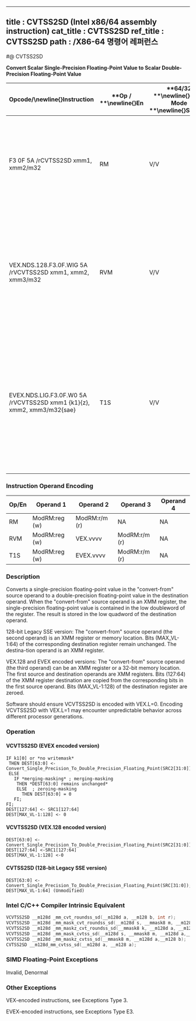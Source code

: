 ----------------------------
title : CVTSS2SD (Intel x86/64 assembly instruction)
cat_title : CVTSS2SD
ref_title : CVTSS2SD
path : /X86-64 명령어 레퍼런스
----------------------------
#@ CVTSS2SD

**Convert Scalar Single-Precision Floating-Point Value to Scalar Double-Precision Floating-Point Value**

|**Opcode/**\newline{}**Instruction**|**Op / **\newline{}**En**|**64/32 **\newline{}**bit Mode **\newline{}**Support**|**CPUID **\newline{}**Feature **\newline{}**Flag**|**Description**|
|------------------------------------|-------------------------|------------------------------------------------------|--------------------------------------------------|---------------|
|F3 0F 5A /rCVTSS2SD xmm1, xmm2/m32|RM|V/V|SSE2|Convert one single-precision floating-point value in xmm2/m32 to one double-precision floating-point value in xmm1.|
|VEX.NDS.128.F3.0F.WIG 5A /rVCVTSS2SD xmm1, xmm2, xmm3/m32|RVM|V/V|AVX|Convert one single-precision floating-point value in xmm3/m32 to one double-precision floating-point value and merge with high bits of xmm2.|
|EVEX.NDS.LIG.F3.0F.W0 5A /rVCVTSS2SD xmm1 {k1}{z}, xmm2, xmm3/m32{sae}|T1S|V/V|AVX512F|Convert one single-precision floating-point value in xmm3/m32 to one double-precision floating-point value and merge with high bits of xmm2 under writemask k1.|
### Instruction Operand Encoding


|Op/En|Operand 1|Operand 2|Operand 3|Operand 4|
|-----|---------|---------|---------|---------|
|RM|ModRM:reg (w)|ModRM:r/m (r)|NA|NA|
|RVM|ModRM:reg (w)|VEX.vvvv|ModRM:r/m (r)|NA|
|T1S|ModRM:reg (w)|EVEX.vvvv|ModRM:r/m (r)|NA|
### Description


Converts a single-precision floating-point value in the "convert-from" source operand to a double-precision floating-point value in the destination operand. When the "convert-from" source operand is an XMM register, the single-precision floating-point value is contained in the low doubleword of the register. The result is stored in the low quadword of the destination operand.

128-bit Legacy SSE version: The "convert-from" source operand (the second operand) is an XMM register or memory location. Bits (MAX_VL-1:64) of the corresponding destination register remain unchanged. The destina-tion operand is an XMM register. 

VEX.128 and EVEX encoded versions: The "convert-from" source operand (the third operand) can be an XMM register or a 32-bit memory location. The first source and destination operands are XMM registers. Bits (127:64) of the XMM register destination are copied from the corresponding bits in the first source operand. Bits (MAX_VL-1:128) of the destination register are zeroed.

Software should ensure VCVTSS2SD is encoded with VEX.L=0. Encoding VCVTSS2SD with VEX.L=1 may encounter unpredictable behavior across different processor generations.


### Operation
#### VCVTSS2SD (EVEX encoded version)
```info-verb
IF k1[0] or *no writemask*
 THEN DEST[63:0] <-  Convert_Single_Precision_To_Double_Precision_Floating_Point(SRC2[31:0]);
 ELSE 
   IF *merging-masking* ; merging-masking
    THEN *DEST[63:0] remains unchanged*
    ELSE  ; zeroing-masking
      THEN DEST[63:0] = 0
   FI;
FI;
DEST[127:64] <-  SRC1[127:64]
DEST[MAX_VL-1:128] <-  0
```
#### VCVTSS2SD (VEX.128 encoded version)
```info-verb
DEST[63:0]  <-Convert_Single_Precision_To_Double_Precision_Floating_Point(SRC2[31:0])
DEST[127:64] <- SRC1[127:64]
DEST[MAX_VL-1:128]  <-0
```
#### CVTSS2SD (128-bit Legacy SSE version)
```info-verb
DEST[63:0]  <-Convert_Single_Precision_To_Double_Precision_Floating_Point(SRC[31:0]);
DEST[MAX_VL-1:64] (Unmodified)
```

### Intel C/C++ Compiler Intrinsic Equivalent

```cpp
VCVTSS2SD __m128d _mm_cvt_roundss_sd(__m128d a, __m128 b, int r);
VCVTSS2SD __m128d _mm_mask_cvt_roundss_sd(__m128d s, __mmask8 m, __m128d a,__m128 b, int r);
VCVTSS2SD __m128d _mm_maskz_cvt_roundss_sd(__mmask8 k, __m128d a, __m128 a, int r);
VCVTSS2SD __m128d _mm_mask_cvtss_sd(__m128d s, __mmask8 m, __m128d a,__m128 b);
VCVTSS2SD __m128d _mm_maskz_cvtss_sd(__mmask8 m, __m128d a,__m128 b);
CVTSS2SD __m128d_mm_cvtss_sd(__m128d a, __m128 a);
```
### SIMD Floating-Point Exceptions


Invalid, Denormal

### Other Exceptions


VEX-encoded instructions, see Exceptions Type 3.

EVEX-encoded instructions, see Exceptions Type E3.

